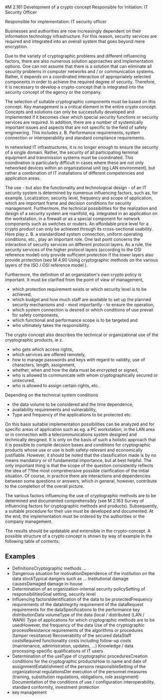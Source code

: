 #M 2.161 Development of a crypto concept
Responsible for Initiation: IT Security Officer

Responsible for implementation: IT security officer

Businesses and authorities are now increasingly dependent on their information technology infrastructure. For this reason, security services are required and integrated into an overall system that goes beyond mere encryption.

Due to the variety of cryptographic problems and different influencing factors, there are also numerous solution approaches and implementation options. One can not assume that there is a solution that can eliminate all security problems in computer networks and / or communication systems. Rather, it depends on a coordinated interaction of appropriately selected components in order to achieve the required degree of security. Therefore, it is necessary to develop a crypto-concept that is integrated into the security concept of the agency or the company.

The selection of suitable cryptographic components must be based on this concept. Key management is a critical element in the entire crypto concept. Concepts and solutions can only be successfully developed and implemented if it becomes clear which special security functions or security services are required. In addition, there are a number of systemically important issues and aspects that are not specific to the field of safety engineering. This includes z. B. Performance requirements, system connection or interoperability and standard compliance requirements.



In networked IT infrastructures, it is no longer enough to ensure the security of a single domain. Rather, the security of all participating terminal equipment and transmission systems must be coordinated. This coordination is particularly difficult in cases where these are not only networked devices within an organizational unit (eg LAN environment), but rather a combination of IT installations of different competencies and application areas.

The use - but also the functionality and technological design - of an IT security system is determined by numerous influencing factors, such as, for example. Localization, security level, frequency and scope of application, which are important frame and decision conditions for security management. Furthermore, the technical possibilities for the realization and design of a security system are manifold, eg. integrated in an application on the workstation, in a firewall or as a special component for network components such as switches or routers. An affordable price level for a crypto product can only be achieved through its cross-sectional usability. Here play z. B. a standardized system connection, uniform operating conditions, etc., play an important role. One last point concerns the interaction of security services on different protocol layers. As a rule, the security services of the higher protocol layers (according to the OSI reference model) only provide sufficient protection if the lower layers also provide protection (see M 4.90 Using cryptographic methods on the various layers of the ISO / OSI reference model ).

Furthermore, the definition of an organization's own crypto policy is important. It must be clarified from the point of view of management,

* which protection requirement exists or which security level is to be achieved,
* which budget and how much staff are available to set up the planned security mechanisms and - most importantly - to ensure the operation,
* which system connection is desired or which conditions of use prevail for safety components,
* which functional and performance scope is to be targeted and
* who ultimately takes the responsibility.


The crypto concept also describes the technical or organizational use of the cryptographic products, ie z.

* who gets which access rights,
* which services are offered remotely,
* how to manage passwords and keys with regard to validity, use of characters, length, assignment,
* whether, when and how the data must be encrypted or signed,
* who is allowed to communicate with whom cryptographically secured or unsecured,
* who is allowed to assign certain rights, etc.


Depending on the technical system conditions

* the data volume to be considered and the time dependence,
* availability requirements and vulnerability,
* Type and frequency of the applications to be protected etc.


On this basis suitable implementation possibilities can be analyzed and for specific areas of application such as eg. a PC workstation, in the LAN area or in connection with a telecommunications system designed and technically designed. It is only on the basis of such a holistic approach that it is possible to compile decision bases and conditions for cryptographic products whose use or use is both safety-relevant and economically justifiable. However, it should be noted that the classification made is by no means mandatory or of fundamental importance, but at best helpful. The only important thing is that the scope of the question consistently reflects the idea of ??the most comprehensive possible clarification of the initial situation. Of course, in practice there are interactions and dependencies between some questions or answers, which in general, however, contribute to the completion of the overall picture.

The various factors influencing the use of cryptographic methods are to be determined and documented comprehensibly (see M 2.163 Survey of influencing factors for cryptographic methods and products). Subsequently, a suitable procedure for their use must be developed and documented. At the end, the implementation must be ordered by the authorities or the company management.

The results should be updatable and extensible in the crypto-concept. A possible structure of a crypto concept is shown by way of example in the following table of contents:



## Examples 
* DefinitionsCryptographic methods ...
* Dangerous situation for motivationDependence of the institution on the data stockTypical dangers such as ... Institutional damage causesDamaged damage in-house
* Determination of an organization-internal security policySetting of responsibilitiesGoal setting, security level
* Influencing factorsIdentification of the data to be protectedFrequency requirements of the dataIntegrity requirement of the dataRequest requirements for the dataSpecifications to the performance key distributionData volumeType of the data (local / distributed (LAN / WAN)) Type of applications for which cryptographic methods are to be usedHowever, the frequency of the data Use of the cryptographic processResistance requirements of the algorithms or procedures (tamper resistance) Recoverability of the secured dataStaff costsRequired functionality costs including follow-up costs (maintenance, administration, updates, ...) Knowledge / data processing-specific qualifications of IT users
* Determination of the useType of cryptographic proceduresCreation conditions for the cryptographic productsHow to name and date of assignmentEstablishment of the persons responsibleSetting of the organizational regulationsDer execution of the personnel measures (training, substitution regulations, obligations, role assignment) Documentation of the conditions of use / configuration interoperability, standard conformity, investment protection
* key management




